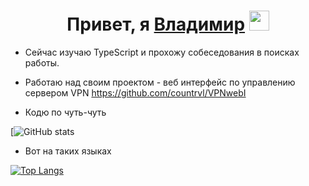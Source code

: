 <h1 align="center">Привет, я <a href="https://t.me/Rybakov_Vladimir" target="_blank">Владимир</a>
<img src="https://github.com/blackcater/blackcater/raw/main/images/Hi.gif" height="32"/></h1>

- Сейчас изучаю TypeScript и прохожу собеседования в поисках работы.

- Работаю над своим проектом - веб интерфейс по управлению сервером VPN
        https://github.com/countrvl/VPNwebI


- Кодю по чуть-чуть 

 [![GitHub stats](https://github-readme-stats.vercel.app/api?username=countrvl&count_private=true&show_icons=true&theme=dark)

- Вот на таких языках 

[![Top Langs](https://github-readme-stats.vercel.app/api/top-langs/?username=countrvl&langs_count=8show_icons=true&theme=dark)](https://github.com/anuraghazra/github-readme-stats)

<!--
**countrvl/countrvl** is a ✨ _special_ ✨ repository because its `README.md` (this file) appears on your GitHub profile.

Here are some ideas to get you started:

- 🔭 I’m currently working on my own project
- 🌱 I’m currently learning ...
- 👯 I’m looking to collaborate on ...
- 🤔 I’m looking for help with ...
- 💬 Ask me about ...
- 📫 How to reach me: ...
- 😄 Pronouns: ...
- ⚡ Fun fact: ...
-->
